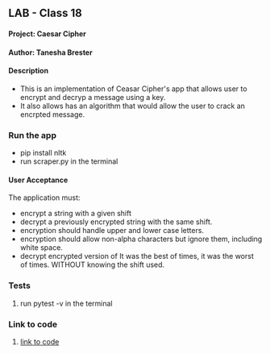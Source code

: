 ## LAB - Class 18

#### Project: Caesar Cipher
#### Author: Tanesha Brester


#### Description

 - This is an implementation of Ceasar Cipher's app that allows user to encrypt and decryp a message using a key.
 - It also allows has an algorithm that would allow the user to crack an encrpted message.

### Run the app

 - pip install nltk
 - run scraper.py in the terminal

#### User Acceptance

The application must:

 - encrypt a string with a given shift
 - decrypt a previously encrypted string with the same shift.
 - encryption should handle upper and lower case letters.
 - encryption should allow non-alpha characters but ignore them, including white space.
 - decrypt encrypted version of It was the best of times, it was the worst of times. WITHOUT knowing the shift used.

### Tests

1. run pytest -v in the terminal

### Link to code

1. [link to code](cipher.py)

